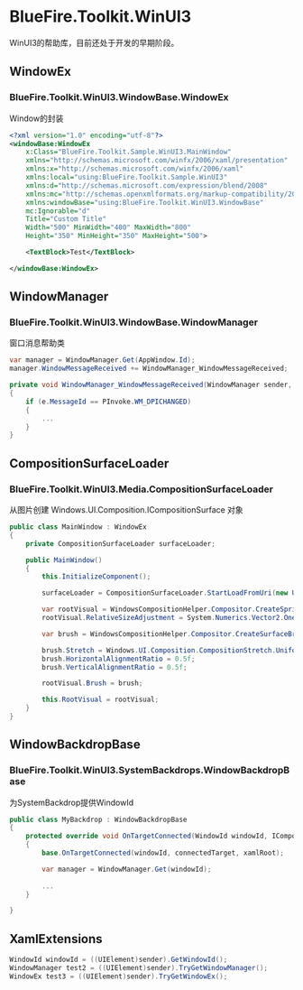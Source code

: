 # BlueFire.Toolkit.WinUI3
WinUI3的帮助库，目前还处于开发的早期阶段。

## WindowEx
### BlueFire.Toolkit.WinUI3.WindowBase.WindowEx
Window的封装
```xml
<?xml version="1.0" encoding="utf-8"?>
<windowBase:WindowEx
    x:Class="BlueFire.Toolkit.Sample.WinUI3.MainWindow"
    xmlns="http://schemas.microsoft.com/winfx/2006/xaml/presentation"
    xmlns:x="http://schemas.microsoft.com/winfx/2006/xaml"
    xmlns:local="using:BlueFire.Toolkit.Sample.WinUI3"
    xmlns:d="http://schemas.microsoft.com/expression/blend/2008"
    xmlns:mc="http://schemas.openxmlformats.org/markup-compatibility/2006"
    xmlns:windowBase="using:BlueFire.Toolkit.WinUI3.WindowBase"
    mc:Ignorable="d"    
    Title="Custom Title"
    Width="500" MinWidth="400" MaxWidth="800"
    Height="350" MinHeight="350" MaxHeight="500">

    <TextBlock>Test</TextBlock>

</windowBase:WindowEx>
```

## WindowManager
### BlueFire.Toolkit.WinUI3.WindowBase.WindowManager
窗口消息帮助类
```cs
var manager = WindowManager.Get(AppWindow.Id);
manager.WindowMessageReceived += WindowManager_WindowMessageReceived;
```

```cs
private void WindowManager_WindowMessageReceived(WindowManager sender, WindowMessageReceivedEventArgs e)
{
    if (e.MessageId == PInvoke.WM_DPICHANGED)
    {
        ...
    }
}
```

## CompositionSurfaceLoader
### BlueFire.Toolkit.WinUI3.Media.CompositionSurfaceLoader
从图片创建 Windows.UI.Composition.ICompositionSurface 对象
```cs
public class MainWindow : WindowEx
{
    private CompositionSurfaceLoader surfaceLoader;

    public MainWindow()
    {
        this.InitializeComponent();

        surfaceLoader = CompositionSurfaceLoader.StartLoadFromUri(new Uri("https://www.microsoft.com/favicon.ico?v2"));

        var rootVisual = WindowsCompositionHelper.Compositor.CreateSpriteVisual();
        rootVisual.RelativeSizeAdjustment = System.Numerics.Vector2.One;

        var brush = WindowsCompositionHelper.Compositor.CreateSurfaceBrush(surfaceLoader.Surface);

        brush.Stretch = Windows.UI.Composition.CompositionStretch.Uniform;
        brush.HorizontalAlignmentRatio = 0.5f;
        brush.VerticalAlignmentRatio = 0.5f;

        rootVisual.Brush = brush;

        this.RootVisual = rootVisual;
    }
}

```

## WindowBackdropBase
### BlueFire.Toolkit.WinUI3.SystemBackdrops.WindowBackdropBase
为SystemBackdrop提供WindowId
```cs
public class MyBackdrop : WindowBackdropBase
{
    protected override void OnTargetConnected(WindowId windowId, ICompositionSupportsSystemBackdrop connectedTarget, XamlRoot xamlRoot)
    {
        base.OnTargetConnected(windowId, connectedTarget, xamlRoot);

        var manager = WindowManager.Get(windowId);
        
        ...
    }

}
```

## XamlExtensions

```cs
WindowId windowId = ((UIElement)sender).GetWindowId();
WindowManager test2 = ((UIElement)sender).TryGetWindowManager();
WindowEx test3 = ((UIElement)sender).TryGetWindowEx();
```